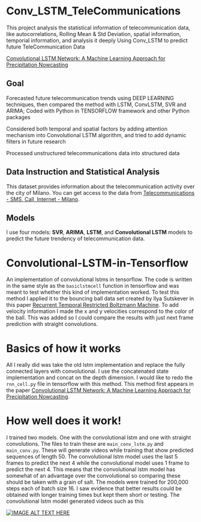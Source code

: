 # Conv_LSTM_TeleCommunications

This project analysis the statistical information of telecommunication data, like autocorrelations, Rolling Mean & Std Deviation, spatial information, temporial information, and analysis it deeply 
Using Conv_LSTM to predict future TeleCommunication Data

[Convolutional LSTM Network: A Machine Learning Approach for Precipitation Nowcasting](https://arxiv.org/pdf/1506.04214.pdf)

## Goal
Forecasted future telecommunication trends using DEEP LEARNING techniques, then compared the method with LSTM, ConvLSTM, SVR and ARIMA; Coded with Python in TENSORFLOW framework and other Python packages

Considered both temporal and spatial factors by adding attention mechanism into Convolutional LSTM algorithm, and tried to add dynamic filters in future research

Processed unstructured telecommunications data into structured data 

## Data Instruction and Statistical Analysis
This dataset provides information about the telecommunication activity over the city of Milano. You can get access to the data from [Telecommunications - SMS, Call, Internet - Milano](https://dandelion.eu/datamine/open-big-data/).

## Models
I use four models: **SVR**, **ARIMA**, **LSTM**, and **Convolutional LSTM** models to predict the future trendency of telecommunication data. 


# Convolutional-LSTM-in-Tensorflow
An implementation of convolutional lstms in tensorflow. The code is written in the same style as the `basiclstmcell` function in tensorflow and was meant to test whether this kind of implementation worked. To test this method I applied it to the bouncing ball data set created by Ilya Sutskever in this paper [Recurrent Temporal Restricted Boltzmann Machine](http://www.uoguelph.ca/~gwtaylor/publications/nips2008/rtrbm.pdf). To add velocity information I made the x and y velocities correspond to the color of the ball. This was added so I could compare the results with just next frame prediction with straight convolutions.

# Basics of how it works
All I really did was take the old lstm implementation and replace the fully connected layers with convolutional. I use the concatenated state implementation and concat on the depth dimension. I would like to redo the `rnn_cell.py` file in tensorflow with this method. This method first appears in the paper [Convolutional LSTM Network: A Machine Learning Approach for Precipitation Nowcasting](http://arxiv.org/pdf/1506.04214v2.pdf).

# How well does it work!
I trained two models. One with the convolutional lstm and one with straight convolutions. The files to train these are `main_conv_lstm.py` and `main_conv.py`. These will generate videos while training that show predicted sequences of length 50. The convolutional lstm model uses the last 5 frames to predict the next 4 while the convolutional model uses 1 frame to predict the next 4. This means that the convolutional lstm model has somewhat of an advantage over the convolutional so comparing these should be taken with a grain of salt. The models were trained for 200,000 steps each of batch size 16. I saw evidence that better results could be obtained with longer training times but kept them short or testing. The convolutional lstm model generated videos such as this

[![IMAGE ALT TEXT HERE](http://img.youtube.com/vi/nr0lDq6uHJw/0.jpg)](https://www.youtube.com/watch?v=nr0lDq6uHJw)
